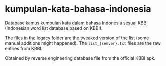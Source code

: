 # kumpulan-kata-bahasa-indonesia
Database kamus kumpulan kata dalam bahasa Indonesia sesuai KBBI (Indonesian word list database based on KBBI).

The files in the legacy folder are the tweaked version of the list (some manual additions might happened). The `list_{semver}.txt` files are the raw entries from KBBI.

Obtained by reverse engineering database file from the official KBBI apk.
